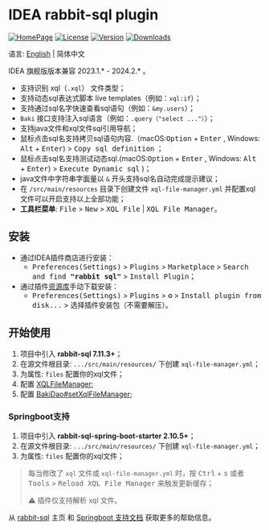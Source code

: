 # IDEA rabbit-sql plugin

[![HomePage][badge:homepage]][homepage]
[![License][badge:license]][license]
[![Version][badge:version]][versions]
[![Downloads][badge:downloads]][homepage]

语言: [English](README.md) | 简体中文

IDEA 旗舰版版本兼容 2023.1.* - 2024.2.* 。

- 支持识别 xql（`.xql`） 文件类型；
- 支持动态sql表达式脚本 live templates（例如：`xql:if`）；
- 支持通过sql名字快速查看sql语句（例如：`&my.users`）；
- `Baki` 接口支持注入sql语言（例如：`.query（"select ..."）`）；
- 支持java文件和xql文件sql引用导航；
- 鼠标点击sql名支持拷贝sql语句内容.（macOS:<kbd>Option</kbd> + <kbd>Enter</kbd> , Windows: <kbd>Alt</kbd> + <kbd>Enter</kbd>) > <kbd>Copy sql definition</kbd> ；
- 鼠标点击sql名支持测试动态sql.(macOS:<kbd>Option</kbd> + <kbd>Enter</kbd> , Windows: <kbd>Alt</kbd> + <kbd>Enter</kbd>) > <kbd>Execute Dynamic sql</kbd> )；
- java文件中字符串字面量以 `&` 开头支持sql名自动完成提示建议；
- 在 `/src/main/resources` 目录下创建文件 `xql-file-manager.yml` 并配置xql文件可以开启支持以上全部功能；
- **工具栏菜单**: <kbd>File</kbd> > <kbd>New</kbd> > <kbd>XQL File</kbd> | <kbd>XQL File Manager</kbd>。

## 安装

- 通过IDEA插件商店进行安装：
  - <kbd>Preferences(Settings)</kbd> > <kbd>Plugins</kbd> > <kbd>Marketplace</kbd> > <kbd>Search and find <b>"rabbit sql"</b></kbd> > <kbd>Install Plugin</kbd>；
- 通过插件[资源库][versions]手动下载安装：
  - <kbd>Preferences(Settings)</kbd> > <kbd>Plugins</kbd> > <kbd>⚙️</kbd> > <kbd>Install plugin from disk...</kbd> > 选择插件安装包（不需要解压）。

## 开始使用

1. 项目中引入 **rabbit-sql 7.11.3+**；
2. 在源文件根目录: `.../src/main/resources/` 下创建 `xql-file-manager.yml`；
3. 为属性: `files` 配置你的xql文件；
4. 配置 [XQLFileManager](https://github.com/chengyuxing/rabbit-sql#XQLFileManager);
5. 配置 [BakiDao#setXqlFileManager](https://github.com/chengyuxing/rabbit-sql#bakidao);

### Springboot支持

1. 项目中引入 **rabbit-sql-spring-boot-starter 2.10.5+**；
2. 在源文件根目录: `.../src/main/resources/` 下创建 `xql-file-manager.yml`；
3. 为属性: `files` 配置你的xql文件；

> 每当修改了 `xql` 文件或 `xql-file-manager.yml` 时，按 <kbd>Ctrl</kbd> + <kbd>s</kbd> 或者 <kbd>Tools</kbd> > <kbd>Reload XQL File Manager</kbd> 来触发更新缓存；
>
> :warning: 插件仅支持解析 xql 文件。

从 [rabbit-sql](https://github.com/chengyuxing/rabbit-sql) 主页
和 [Springboot 支持文档](https://github.com/chengyuxing/rabbit-sql-spring-boot-starter) 获取更多的帮助信息。


[badge:homepage]:https://img.shields.io/badge/plugin%20homepage-rabbit--sql-success
[badge:version]:https://img.shields.io/jetbrains/plugin/v/21403
[badge:downloads]:https://img.shields.io/jetbrains/plugin/d/21403
[badge:license]:https://img.shields.io/github/license/chengyuxing/rabbit-sql-plugin

[homepage]:https://plugins.jetbrains.com/plugin/21403-rabbit-sql
[versions]:https://plugins.jetbrains.com/plugin/21403-rabbit-sql/versions
[license]:https://github.com/chengyuxing/rabbit-sql-plugin/blob/main/LICENSE